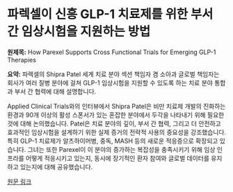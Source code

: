 # 파렉셀이 신흥 GLP-1 치료제를 위한 부서 간 임상시험을 지원하는 방법

**원제목:** How Parexel Supports Cross Functional Trials for Emerging GLP-1 Therapies

**요약:** 파렉셀의 Shipra Patel 세계 치료 분야 섹션 책임자 겸 소아과 글로벌 책임자는 회사가 여러 질병 분야에 걸쳐 GLP-1 임상시험을 지원할 수 있도록 하는 치료 분야 통합과 부서 간 협력에 대해 설명합니다. 

Applied Clinical Trials와의 인터뷰에서 Shipra Patel은 비만 치료제 개발의 진화하는 환경과 90개 이상의 활성 스폰서가 있는 혼잡한 분야에서 두각을 나타내기 위해 필요한 것에 대해 논의했습니다. Patel은 치료 분야의 깊이, 부서 간 협력, 그리고 더 안전하고 효과적인 임상시험을 설계하기 위한 실제 증거의 전략적 사용의 중요성을 강조했습니다. 특히 GLP-1 치료제가 알츠하이머병, 중독, MASH 등의 새로운 적응증으로 확장되고 있습니다. 그녀는 또한 Parexel이 이 분야의 증가하는 복잡성을 충족시키기 위해 임상 인프라를 어떻게 적응시키고 있는지, 동시에 장기적인 환자 참여와 글로벌 데이터를 유지하고 있는지에 대해 공유했습니다.

[원문 링크](https://www.appliedclinicaltrialsonline.com/view/parexel-supports-cross-functional-trials-emerging-glp-1-therapies)

